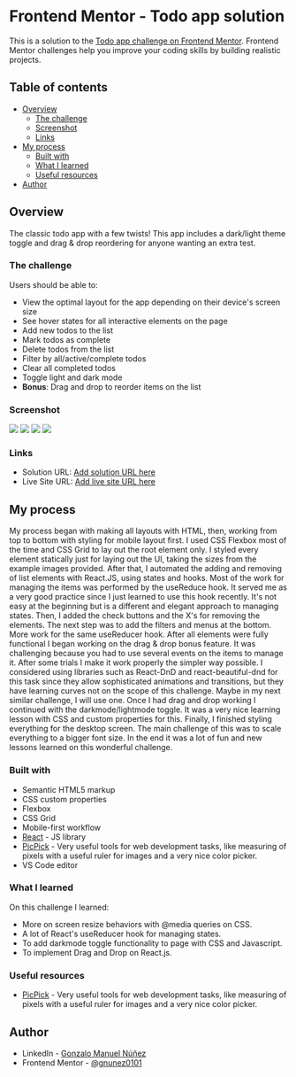 # Frontend Mentor - Todo app solution

This is a solution to the [Todo app challenge on Frontend Mentor](https://www.frontendmentor.io/challenges/todo-app-Su1_KokOW). Frontend Mentor challenges help you improve your coding skills by building realistic projects. 

## Table of contents

- [Overview](#overview)
  - [The challenge](#the-challenge)
  - [Screenshot](#screenshot)
  - [Links](#links)
- [My process](#my-process)
  - [Built with](#built-with)
  - [What I learned](#what-i-learned)
  - [Useful resources](#useful-resources)
- [Author](#author)


## Overview

The classic todo app with a few twists! This app includes a dark/light theme toggle and drag & drop reordering for anyone wanting an extra test.

### The challenge

Users should be able to:

- View the optimal layout for the app depending on their device's screen size
- See hover states for all interactive elements on the page
- Add new todos to the list
- Mark todos as complete
- Delete todos from the list
- Filter by all/active/complete todos
- Clear all completed todos
- Toggle light and dark mode
- **Bonus**: Drag and drop to reorder items on the list

### Screenshot

![](./screenshots/desktop-light.png)
![](./screenshots/desktop-dark.png)
![](./screenshots/mobile-light.png)
![](./screenshots/mobile-dark.png)

### Links

- Solution URL: [Add solution URL here](https://github.com/gnunez0101/todo-app)
- Live Site URL: [Add live site URL here](https://gnunez0101.github.io/todo-app/)

## My process

My process began with making all layouts with HTML, then, working from top to bottom with styling for mobile layout first. I used CSS Flexbox most of the time and CSS Grid to lay out the root element only. I styled every element statically just for laying out the UI, taking the sizes from the example images provided. After that, I automated the adding and removing of list elements with React.JS, using states and hooks. Most of the work for managing the items was performed by the useReduce hook. It served me as a very good practice since I just learned to use this hook recently. It's not easy at the beginning but is a different and elegant approach to managing states. Then, I added the check buttons and the X's for removing the elements. The next step was to add the filters and menus at the bottom. More work for the same useReducer hook. After all elements were fully functional I began working on the drag & drop bonus feature. It was challenging because you had to use several events on the items to manage it. After some trials I make it work properly the simpler way possible. I considered using libraries such as React-DnD and react-beautiful-dnd for this task since they allow sophisticated animations and transitions, but they have learning curves not on the scope of this challenge. Maybe in my next similar challenge, I will use one. Once I had drag and drop working I continued with the darkmode/lightmode toggle. It was a very nice learning lesson with CSS and custom properties for this. Finally, I finished styling everything for the desktop screen. The main challenge of this was to scale everything to a bigger font size. In the end it was a lot of fun and new lessons learned on this wonderful challenge.

### Built with

- Semantic HTML5 markup
- CSS custom properties
- Flexbox
- CSS Grid
- Mobile-first workflow
- [React](https://react.dev/) - JS library
- [PicPick](https://picpick.app/en/) - Very useful tools for web development tasks, like measuring of pixels with a useful ruler for images and a very nice color picker.
- VS Code editor

### What I learned

On this challenge I learned:
- More on screen resize behaviors with @media queries on CSS.
- A lot of React's useReducer hook for managing states.
- To add darkmode toggle functionality to page with CSS and Javascript.
- To implement Drag and Drop on React.js.

### Useful resources

- [PicPick](https://picpick.app/en/) - Very useful tools for web development tasks, like measuring of pixels with a useful ruler for images and a very nice color picker.

## Author

- LinkedIn - [Gonzalo Manuel Núñez](https://www.linkedin.com/in/gnunez0101)
- Frontend Mentor - [@gnunez0101](https://www.frontendmentor.io/profile/gnunez0101)